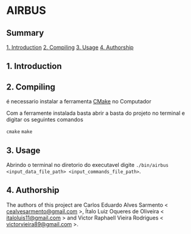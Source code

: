 # AIRBUS

## Summary

[1. Introduction](#1-introduction)
[2. Compiling](#2-compiling)
[3. Usage](#3-usage)
[4. Authorship](#4-authorship)

## 1. Introduction

## 2. Compiling

é necessario instalar a ferramenta [CMake](cmake.org) no Computador

Com a ferramente instalada basta abrir a basta do projeto no terminal e digitar os seguintes comandos

`cmake`
`make`

## 3. Usage

Abrindo o terminal no diretorio do executavel digite `./bin/airbus <input_data_file_path> <input_commands_file_path>`.

## 4. Authorship

The authors of this project are Carlos Eduardo Alves Sarmento < [cealvesarmento@gmail.com](mailto:cealvesarmento@gmail.com) >, Ítalo Luiz Oqueres de Oliveira < [italoluis11@gmail.com](mailto:italoluis11@gmail.com) > and Victor Raphaell Vieira Rodrigues < [victorvieira89@gmail.com](mailto:victorvieira89@gmail.com) >.
